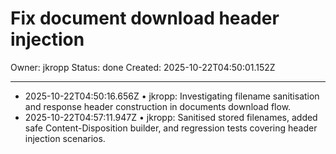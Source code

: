 # Fix document download header injection

Owner: jkropp
Status: done
Created: 2025-10-22T04:50:01.152Z

---
- 2025-10-22T04:50:16.656Z • jkropp: Investigating filename sanitisation and response header construction in documents download flow.
- 2025-10-22T04:57:11.947Z • jkropp: Sanitised stored filenames, added safe Content-Disposition builder, and regression tests covering header injection scenarios.
